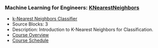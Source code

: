 ### Machine Learning for Engineers: [KNearestNeighbors](https://www.apmonitor.com/pds/index.php/Main/KNearestNeighbors)
- [k-Nearest Neighbors Classifier](https://www.apmonitor.com/pds/index.php/Main/KNearestNeighbors)
 - Source Blocks: 3
 - Description: Introduction to K-Nearest Neighbors for Classification.
- [Course Overview](https://apmonitor.com/pds)
- [Course Schedule](https://apmonitor.com/pds/index.php/Main/CourseSchedule)
